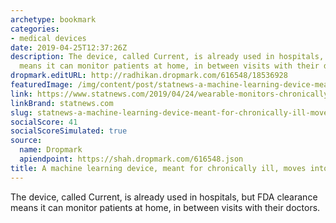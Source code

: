 ```yaml
---
archetype: bookmark
categories:
- medical devices
date: 2019-04-25T12:37:26Z
description: The device, called Current, is already used in hospitals, but FDA clearance
  means it can monitor patients at home, in between visits with their doctors.
dropmark.editURL: http://radhikan.dropmark.com/616548/18536928
featuredImage: /img/content/post/statnews-a-machine-learning-device-meant-for-chronically-ill-moves-into-homes.jpg
link: https://www.statnews.com/2019/04/24/wearable-monitors-chronically-ill-at-home/
linkBrand: statnews.com
slug: statnews-a-machine-learning-device-meant-for-chronically-ill-moves-into-homes
socialScore: 41
socialScoreSimulated: true
source:
  name: Dropmark
  apiendpoint: https://shah.dropmark.com/616548.json
title: A machine learning device, meant for chronically ill, moves into homes
---
```

The device, called Current, is already used in hospitals, but FDA clearance means it can monitor patients at home, in between visits with their doctors.